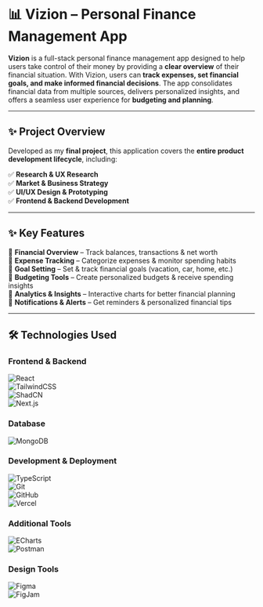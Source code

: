 # 📊 Vizion – Personal Finance Management App  

**Vizion** is a full-stack personal finance management app designed to help users take control of their money by providing a **clear overview** of their financial situation. With Vizion, users can **track expenses, set financial goals, and make informed financial decisions**. The app consolidates financial data from multiple sources, delivers personalized insights, and offers a seamless user experience for **budgeting and planning**.  

---

## ✨ Project Overview  

Developed as my **final project**, this application covers the **entire product development lifecycle**, including:  

✅ **Research & UX Research**  
✅ **Market & Business Strategy**  
✅ **UI/UX Design & Prototyping**  
✅ **Frontend & Backend Development**  

---

## ✨ Key Features  

🔹 **Financial Overview** – Track balances, transactions & net worth  
🔹 **Expense Tracking** – Categorize expenses & monitor spending habits  
🔹 **Goal Setting** – Set & track financial goals (vacation, car, home, etc.)  
🔹 **Budgeting Tools** – Create personalized budgets & receive spending insights  
🔹 **Analytics & Insights** – Interactive charts for better financial planning  
🔹 **Notifications & Alerts** – Get reminders & personalized financial tips  

---

## 🛠️ Technologies Used  

### **Frontend & Backend**  
![React](https://img.shields.io/badge/React-20232A?style=for-the-badge&logo=react&logoColor=61DAFB)  
![TailwindCSS](https://img.shields.io/badge/Tailwind_CSS-38B2AC?style=for-the-badge&logo=tailwind-css&logoColor=white)  
![ShadCN](https://img.shields.io/badge/ShadCN-000000?style=for-the-badge&logo=shadcn&logoColor=white)  
![Next.js](https://img.shields.io/badge/Next.js-000000?style=for-the-badge&logo=nextdotjs&logoColor=white)  
### **Database**  
![MongoDB](https://img.shields.io/badge/MongoDB-47A248?style=for-the-badge&logo=mongodb&logoColor=white)  
### **Development & Deployment**  
![TypeScript](https://img.shields.io/badge/TypeScript-3178C6?style=for-the-badge&logo=typescript&logoColor=white)  
![Git](https://img.shields.io/badge/Git-F05032?style=for-the-badge&logo=git&logoColor=white)  
![GitHub](https://img.shields.io/badge/GitHub-181717?style=for-the-badge&logo=github&logoColor=white)  
![Vercel](https://img.shields.io/badge/Vercel-000000?style=for-the-badge&logo=vercel&logoColor=white)  
### **Additional Tools**  
![ECharts](https://img.shields.io/badge/ECharts-AA344D?style=for-the-badge&logo=apacheecharts&logoColor=white)  
![Postman](https://img.shields.io/badge/Postman-FF6C37?style=for-the-badge&logo=postman&logoColor=white)  
### **Design Tools**  
![Figma](https://img.shields.io/badge/Figma-000000?style=for-the-badge&logo=figma&logoColor=white)  
![FigJam](https://img.shields.io/badge/FigJam-FF7262?style=for-the-badge&logo=figjam&logoColor=white)

